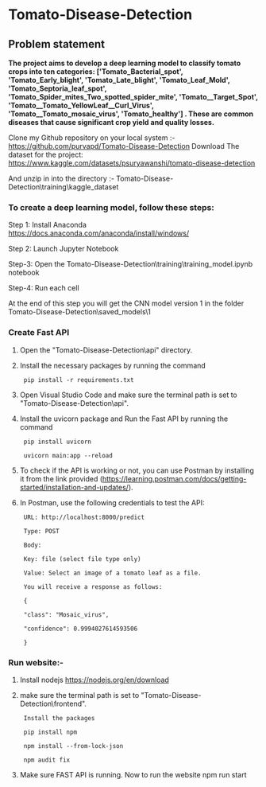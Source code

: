 # Tomato-Disease-Detection


## Problem statement 

**The project aims to develop a deep learning model to classify tomato crops into ten categories: ['Tomato_Bacterial_spot', 'Tomato_Early_blight', 'Tomato_Late_blight', 'Tomato_Leaf_Mold', 'Tomato_Septoria_leaf_spot', 'Tomato_Spider_mites_Two_spotted_spider_mite', 'Tomato__Target_Spot', 'Tomato__Tomato_YellowLeaf__Curl_Virus', 'Tomato__Tomato_mosaic_virus', 'Tomato_healthy'] .
These are common diseases that cause significant crop yield and quality losses.**
	
Clone my Github repository on your local system :- https://github.com/purvapd/Tomato-Disease-Detection
Download The dataset for the project: https://www.kaggle.com/datasets/psuryawanshi/tomato-disease-detection

And unzip in into the directory :- Tomato-Disease-Detection\training\kaggle_dataset

### To create a deep learning model, follow these steps:

Step 1: Install Anaconda
https://docs.anaconda.com/anaconda/install/windows/

Step 2: Launch Jupyter Notebook

Step-3: Open the Tomato-Disease-Detection\training\training_model.ipynb notebook 

Step-4:	Run each cell

At the end of this step you will get the CNN model  version 1 in the folder 
Tomato-Disease-Detection\saved_models\1

### Create Fast API

1. Open the "Tomato-Disease-Detection\api" directory.

2. Install the necessary packages by running the command 
	
		pip install -r requirements.txt

3. Open Visual Studio Code and make sure the terminal path is set to "Tomato-Disease-Detection\api".

4. Install the uvicorn package and Run the Fast API by running the command 

		pip install uvicorn

		uvicorn main:app --reload

5. To check if the API is working or not, you can use Postman by installing it from the link provided
(https://learning.postman.com/docs/getting-started/installation-and-updates/).

6. In Postman, use the following credentials to test the API:
	
		URL: http://localhost:8000/predict

		Type: POST

		Body:

		Key: file (select file type only)

		Value: Select an image of a tomato leaf as a file.

		You will receive a response as follows:

		{

		"class": "Mosaic_virus",

		"confidence": 0.9994027614593506

		}
	
###  Run website:-
1. Install nodejs 
https://nodejs.org/en/download

2. make sure the terminal path is set to "Tomato-Disease-Detection\frontend".

		Install the packages 

		pip install npm

		npm install --from-lock-json

		npm audit fix

3. Make sure FAST API is running. Now to run the website 
npm run start
	
